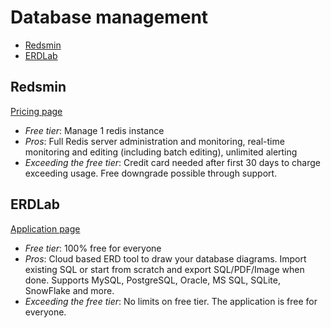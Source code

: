 # Database management

<!-- TOC depthFrom:2 -->

- [Redsmin](#redsmin)
- [ERDLab](#erdlab)

<!-- /TOC -->

## Redsmin

[Pricing page](https://www.redsmin.com/)

* *Free tier*: Manage 1 redis instance
* *Pros*: Full Redis server administration and monitoring, real-time monitoring and editing (including batch editing), unlimited alerting
* *Exceeding the free tier*: Credit card needed after first 30 days to charge exceeding usage. Free downgrade possible through support.


## ERDLab
[Application page](https://app.erdlab.io/)

* *Free tier*: 100% free for everyone
* *Pros*: Cloud based ERD tool to draw your database diagrams. Import existing SQL or start from scratch and export SQL/PDF/Image when done. Supports MySQL, PostgreSQL, Oracle, MS SQL, SQLite, SnowFlake and more.
* *Exceeding the free tier*: No limits on free tier. The application is free for everyone.
